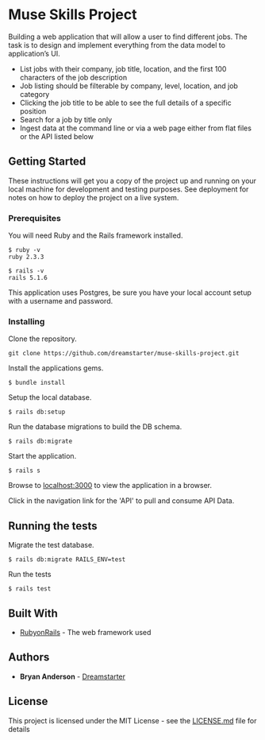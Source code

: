 # Muse Skills Project

Building a web application that will allow a user to find different jobs. The task is to design and implement everything from the data model to application’s UI.
* List jobs with their company, job title, location, and the first 100 characters of the job description
* Job listing should be filterable by company, level, location, and job category
* Clicking the job title to be able to see the full details of a specific position
* Search for a job by title only
* Ingest data at the command line or via a web page either from flat files or the API listed below

## Getting Started

These instructions will get you a copy of the project up and running on your local machine for development and testing purposes. See deployment for notes on how to deploy the project on a live system.

### Prerequisites

You will need Ruby and the Rails framework installed.

```
$ ruby -v
ruby 2.3.3
```
```
$ rails -v
rails 5.1.6
```

This application uses Postgres, be sure you have your local account setup with a username and password.

### Installing

Clone the repository.
```
git clone https://github.com/dreamstarter/muse-skills-project.git
```

Install the applications gems.
```
$ bundle install
```
Setup the local database. 
```
$ rails db:setup
```
Run the database migrations to build the DB schema.
```
$ rails db:migrate
```
Start the application.
```
$ rails s
```
Browse to <localhost:3000> to view the application in a browser.

Click in the navigation link for the 'API' to pull and consume API Data.

## Running the tests

Migrate the test database.

```
$ rails db:migrate RAILS_ENV=test
```

Run the tests

```
$ rails test
```

## Built With

* [RubyonRails](https://https://guides.rubyonrails.org/) - The web framework used

## Authors

* **Bryan Anderson** - [Dreamstarter](https://github.com/dreamstarter)

## License

This project is licensed under the MIT License - see the [LICENSE.md](LICENSE.md) file for details
